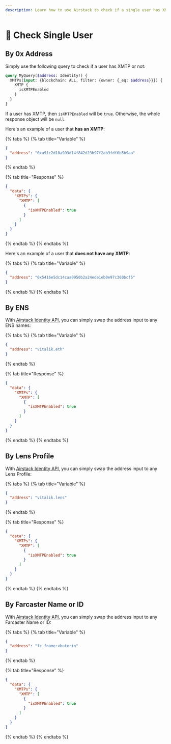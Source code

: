 ```yaml
---
description: Learn how to use Airstack to check if a single user has XMTP or not.
---
```


# 🧍 Check Single User

## By 0x Address

Simply use the following query to check if a user has XMTP or not:

```graphql
query MyQuery($address: Identity!) {
  XMTPs(input: {blockchain: ALL, filter: {owner: {_eq: $address}}}) {
    XMTP {
      isXMTPEnabled
    }
  }
}
```

If a user has XMTP, then `isXMTPEnabled` will be `true`. Otherwise, the whole response object will be `null`.

Here's an example of a user that **has an XMTP**:

{% tabs %}
{% tab title="Variable" %}
```json
{
  "address": "0xa91c2d10a993d14f842d23b97f2ab3fdf6b5b9aa"
}
```
{% endtab %}

{% tab title="Response" %}
```json
{
  "data": {
    "XMTPs": {
      "XMTP": [
        {
          "isXMTPEnabled": true
        }
      ]
    }
  }
}
```
{% endtab %}
{% endtabs %}

Here's an example of a user that **does not have any XMTP**:

{% tabs %}
{% tab title="Variable" %}
```json
{
  "address": "0x5416e5dc14caa0950b2a24ede1eb0e97c360bcf5"
}
```
{% endtab %}
{% endtabs %}

## By ENS

With [Airstack Identity API](../../api-references/api-reference/airstack-identity-api.md), you can simply swap the address input to any ENS names:

{% tabs %}
{% tab title="Variable" %}
```json
{
  "address": "vitalik.eth"
}
```
{% endtab %}

{% tab title="Response" %}
```json
{
  "data": {
    "XMTPs": {
      "XMTP": [
        {
          "isXMTPEnabled": true
        }
      ]
    }
  }
}
```
{% endtab %}
{% endtabs %}

## By Lens Profile

With [Airstack Identity API](../../api-references/api-reference/airstack-identity-api.md), you can simply swap the address input to any Lens Profile:

{% tabs %}
{% tab title="Variable" %}
```json
{
  "address": "vitalik.lens"
}
```
{% endtab %}

{% tab title="Response" %}
```json
{
  "data": {
    "XMTPs": {
      "XMTP": [
        {
          "isXMTPEnabled": true
        }
      ]
    }
  }
}
```
{% endtab %}
{% endtabs %}

## By Farcaster Name or ID

With [Airstack Identity API](../../api-references/api-reference/airstack-identity-api.md), you can simply swap the address input to any Farcaster Name or ID:

{% tabs %}
{% tab title="Variable" %}
```json
{
  "address": "fc_fname:vbuterin"
}
```
{% endtab %}

{% tab title="Response" %}
```json
{
  "data": {
    "XMTPs": {
      "XMTP": [
        {
          "isXMTPEnabled": true
        }
      ]
    }
  }
}
```
{% endtab %}
{% endtabs %}
